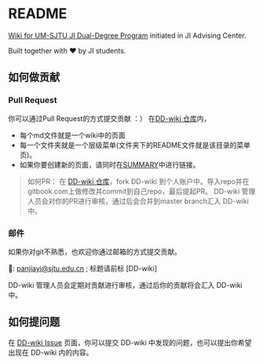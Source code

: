 # README

[Wiki for UM-SJTU JI Dual-Degree Program](https://powercxx.gitbook.io/dd-wiki/) initiated in JI Advising Center.

Built together with ❤️ by JI students.

## 如何做贡献

### Pull Request
你可以通过Pull Request的方式提交贡献 ：）
在[DD-wiki 仓库](https://github.com/UMJI-Advising-Center/DD-Wiki)内，
- 每个md文件就是一个wiki中的页面
- 每一个文件夹就是一个层级菜单(文件夹下的README文件就是该目录的菜单页)。
- 如果你要创建新的页面，请同时在[SUMMARY](https://github.com/UMJI-Advising-Center/DD-Wiki/blob/master/SUMMARY.md)中进行链接。

> 如何PR： 在 [DD-wiki 仓库](https://github.com/UMJI-Advising-Center/DD-Wiki)，fork DD-wiki 到个人账户中。导入repo并在gitbook.com上做修改并commit到自己repo，最后提起PR。 DD-wiki 管理人员会对你的PR进行审核，通过后会合并到master branch汇入 DD-wiki 中。

### 邮件

如果你对git不熟悉，也欢迎你通过邮箱的方式提交贡献。

📮: panjiayi@sjtu.edu.cn ; 标题请前标 \[DD-wiki\]

DD-wiki 管理人员会定期对贡献进行审核，通过后你的贡献将会汇入 DD-wiki 中。

## 如何提问题

在 [DD-wiki Issue](https://github.com/UMJI-Advising-Center/DD-Wiki/issues) 页面，你可以提交 DD-wiki 中发现的问题，也可以提出你希望出现在 DD-wiki 内的内容。

